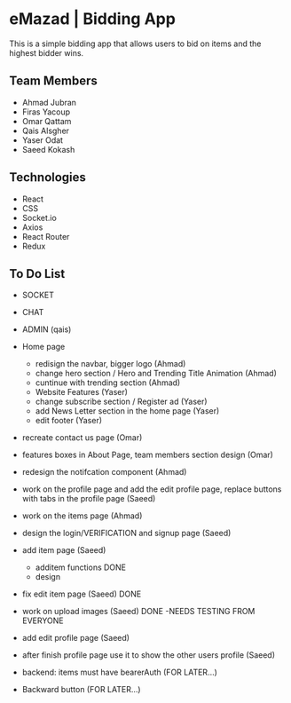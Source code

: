 # eMazad | Bidding App

This is a simple bidding app that allows users to bid on items and the highest bidder wins.

## Team Members

- Ahmad Jubran
- Firas Yacoup
- Omar Qattam
- Qais Alsgher
- Yaser Odat
- Saeed Kokash

## Technologies

- React
- CSS
- Socket.io
- Axios
- React Router
- Redux

## To Do List

- SOCKET
- CHAT
- ADMIN (qais)

- Home page
  - redisign the navbar, bigger logo (Ahmad)
  - change hero section / Hero and Trending Title Animation (Ahmad)
  - cuntinue with trending section (Ahmad)
  - Website Features (Yaser)
  - change subscribe section / Register ad (Yaser)
  - add News Letter section in the home page (Yaser)
  - edit footer (Yaser)
- recreate contact us page (Omar)
- features boxes in About Page, team members section design (Omar)
- redesign the notifcation component (Ahmad)

- work on the profile page and add the edit profile page, replace buttons with tabs in the profile page (Saeed)
- work on the items page (Ahmad)
- design the login/VERIFICATION and signup page (Saeed)
- add item page (Saeed)
    - additem functions DONE
    - design  
- fix edit item page (Saeed) DONE 
- work on upload images (Saeed) DONE -NEEDS TESTING FROM EVERYONE

- add edit profile page (Saeed)
- after finish profile page use it to show the other users profile (Saeed)


- backend: items must have bearerAuth (FOR LATER...)
- Backward button (FOR LATER...)